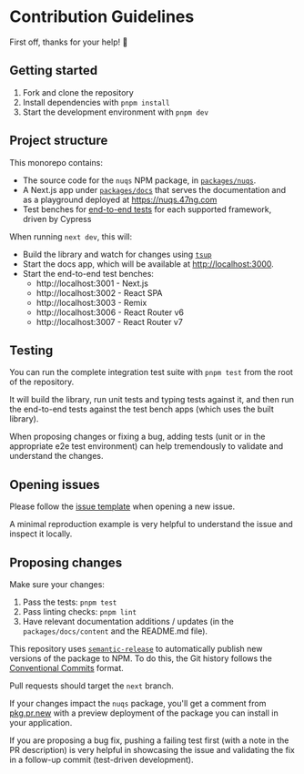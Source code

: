 # Contribution Guidelines

First off, thanks for your help! 🙏

## Getting started

1. Fork and clone the repository
2. Install dependencies with `pnpm install`
3. Start the development environment with `pnpm dev`

## Project structure

This monorepo contains:

- The source code for the `nuqs` NPM package, in [`packages/nuqs`](./packages/nuqs).
- A Next.js app under [`packages/docs`](./packages/docs) that serves the documentation and as a playground deployed at <https://nuqs.47ng.com>
- Test benches for [end-to-end tests](./packages/e2e) for each supported framework, driven by Cypress

When running `next dev`, this will:

- Build the library and watch for changes using [`tsup`](https://tsup.egoist.dev/)
- Start the docs app, which will be available at <http://localhost:3000>.
- Start the end-to-end test benches:
  - http://localhost:3001 - Next.js
  - http://localhost:3002 - React SPA
  - http://localhost:3003 - Remix
  - http://localhost:3006 - React Router v6
  - http://localhost:3007 - React Router v7

## Testing

You can run the complete integration test suite with `pnpm test` from the root of the repository.

It will build the library, run unit tests and typing tests against it, and then
run the end-to-end tests against the test bench apps (which uses the built library).

When proposing changes or fixing a bug, adding tests (unit or in the
appropriate e2e test environment) can help tremendously to validate and
understand the changes.

## Opening issues

Please follow the [issue template](.github/ISSUE_TEMPLATE/bug_report.md) when opening a new issue.

A minimal reproduction example is very helpful to understand the issue and
inspect it locally.

## Proposing changes

Make sure your changes:

1. Pass the tests: `pnpm test`
2. Pass linting checks: `pnpm lint`
3. Have relevant documentation additions / updates (in the `packages/docs/content` and the README.md file).

This repository uses [`semantic-release`](https://semantic-release.gitbook.io/semantic-release/)
to automatically publish new versions of the package to NPM.
To do this, the Git history follows the
[Conventional Commits](https://www.conventionalcommits.org/en/v1.0.0/) format.

Pull requests should target the `next` branch.

If your changes impact the `nuqs` package, you'll get a comment from [pkg.pr.new](https://pkg.pr.new)
with a preview deployment of the package you can install in your application.

If you are proposing a bug fix, pushing a failing test first (with a note in the
PR description) is very helpful in showcasing the issue and validating the fix in
a follow-up commit (test-driven development).
